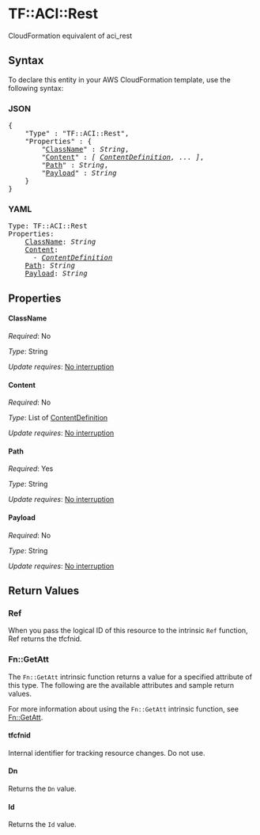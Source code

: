 # TF::ACI::Rest

CloudFormation equivalent of aci_rest

## Syntax

To declare this entity in your AWS CloudFormation template, use the following syntax:

### JSON

<pre>
{
    "Type" : "TF::ACI::Rest",
    "Properties" : {
        "<a href="#classname" title="ClassName">ClassName</a>" : <i>String</i>,
        "<a href="#content" title="Content">Content</a>" : <i>[ <a href="contentdefinition.md">ContentDefinition</a>, ... ]</i>,
        "<a href="#path" title="Path">Path</a>" : <i>String</i>,
        "<a href="#payload" title="Payload">Payload</a>" : <i>String</i>
    }
}
</pre>

### YAML

<pre>
Type: TF::ACI::Rest
Properties:
    <a href="#classname" title="ClassName">ClassName</a>: <i>String</i>
    <a href="#content" title="Content">Content</a>: <i>
      - <a href="contentdefinition.md">ContentDefinition</a></i>
    <a href="#path" title="Path">Path</a>: <i>String</i>
    <a href="#payload" title="Payload">Payload</a>: <i>String</i>
</pre>

## Properties

#### ClassName

_Required_: No

_Type_: String

_Update requires_: [No interruption](https://docs.aws.amazon.com/AWSCloudFormation/latest/UserGuide/using-cfn-updating-stacks-update-behaviors.html#update-no-interrupt)

#### Content

_Required_: No

_Type_: List of <a href="contentdefinition.md">ContentDefinition</a>

_Update requires_: [No interruption](https://docs.aws.amazon.com/AWSCloudFormation/latest/UserGuide/using-cfn-updating-stacks-update-behaviors.html#update-no-interrupt)

#### Path

_Required_: Yes

_Type_: String

_Update requires_: [No interruption](https://docs.aws.amazon.com/AWSCloudFormation/latest/UserGuide/using-cfn-updating-stacks-update-behaviors.html#update-no-interrupt)

#### Payload

_Required_: No

_Type_: String

_Update requires_: [No interruption](https://docs.aws.amazon.com/AWSCloudFormation/latest/UserGuide/using-cfn-updating-stacks-update-behaviors.html#update-no-interrupt)

## Return Values

### Ref

When you pass the logical ID of this resource to the intrinsic `Ref` function, Ref returns the tfcfnid.

### Fn::GetAtt

The `Fn::GetAtt` intrinsic function returns a value for a specified attribute of this type. The following are the available attributes and sample return values.

For more information about using the `Fn::GetAtt` intrinsic function, see [Fn::GetAtt](https://docs.aws.amazon.com/AWSCloudFormation/latest/UserGuide/intrinsic-function-reference-getatt.html).

#### tfcfnid

Internal identifier for tracking resource changes. Do not use.

#### Dn

Returns the <code>Dn</code> value.

#### Id

Returns the <code>Id</code> value.

